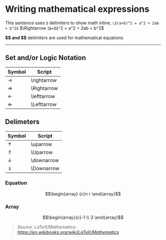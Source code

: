 # Writing mathematical expressions

This sentence uses `$` delimiters to show math inline, `\$(a+b)^2 = a^2 + 2ab + b^2$` \$\Rightarrow  (a+b)^2 = a^2 + 2ab + b^2\$

**\$$ and $$** delimiters are used for mathematical equations

---

## Set and/or Logic Notation
|Symbol|Script|
|---|---|
|$\rightarrow$|\rightarrow|
|$\Rightarrow$|\Rightarrow|
|$\leftarrow$|\lefttarrow|
|$\Leftarrow$|\Lefttarrow|

## Delimeters
|Symbol|Script|
|---|---|
|$\uparrow$|\uparrow|
|$\Uparrow$|\Uparrow|
|$\downarrow$|\downarrow|
|$\Downarrow$|\Downarrow|

### Equation
$$\begin{array}
{c}n r 
\end{array}$$

### Array
$$\begin{array}{c}-1 \\ 
3
\end{array}$$


> *Source: LaTeX/Mathematics: https://en.wikibooks.org/wiki/LaTeX/Mathematics*
